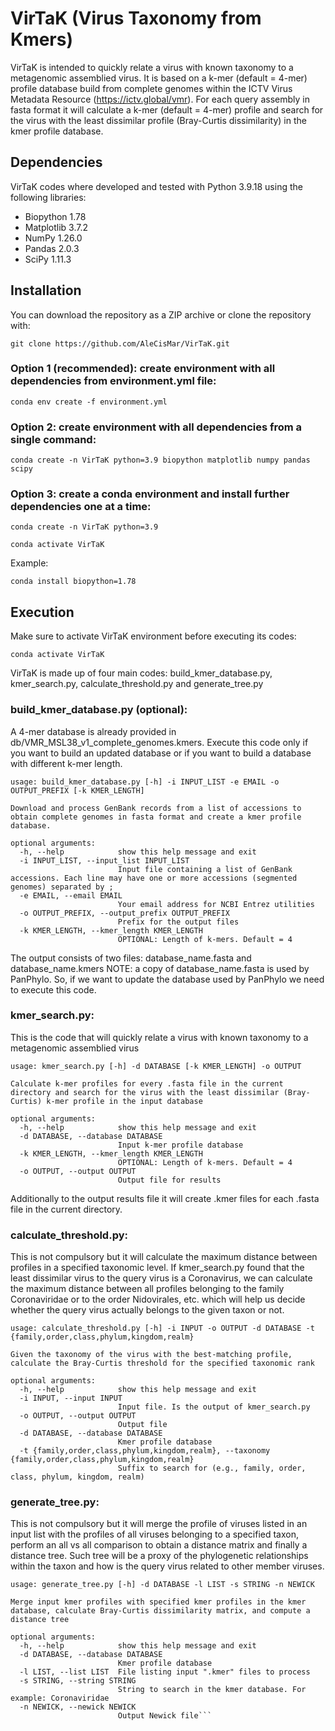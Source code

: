 # VirTaK (Virus Taxonomy from Kmers)
 
VirTaK is intended to quickly relate a virus with known taxonomy to a metagenomic assemblied virus. It is based on a k-mer (default = 4-mer) profile database build from complete genomes within the ICTV Virus Metadata Resource (https://ictv.global/vmr). For each query assembly in fasta format it will calculate a k-mer (default = 4-mer) profile and search for the virus with the least dissimilar profile (Bray-Curtis dissimilarity) in the kmer profile database.

## Dependencies

VirTaK codes where developed and tested with Python 3.9.18 using the following libraries:
* Biopython 1.78
* Matplotlib 3.7.2
* NumPy 1.26.0
* Pandas 2.0.3
* SciPy 1.11.3

## Installation

You can download the repository as a ZIP archive or clone the repository with:

```{bash, eval=FALSE, echo=TRUE}
git clone https://github.com/AleCisMar/VirTaK.git
``` 

### Option 1 (recommended): create environment with all dependencies from environment.yml file:
```{bash, eval=FALSE, echo=TRUE}
conda env create -f environment.yml
```

### Option 2: create environment with all dependencies from a single command:

```{bash, eval=FALSE, echo=TRUE}
conda create -n VirTaK python=3.9 biopython matplotlib numpy pandas scipy
```

### Option 3: create a conda environment and install further dependencies one at a time:

```{bash, eval=FALSE, echo=TRUE}
conda create -n VirTaK python=3.9
```

```{bash, eval=FALSE, echo=TRUE}
conda activate VirTaK
```
Example:
```{bash, eval=FALSE, echo=TRUE}
conda install biopython=1.78
```

## Execution

Make sure to activate VirTaK environment before executing its codes:

```{bash, eval=FALSE, echo=TRUE}
conda activate VirTaK
```

VirTaK is made up of four main codes: build_kmer_database.py, kmer_search.py, calculate_threshold.py and generate_tree.py

### build_kmer_database.py (optional):

A 4-mer database is already provided in db/VMR_MSL38_v1_complete_genomes.kmers. Execute this code only if you want to build an updated database or if you want to build a database with different k-mer length.

```{bash, eval=FALSE, echo=TRUE}
usage: build_kmer_database.py [-h] -i INPUT_LIST -e EMAIL -o OUTPUT_PREFIX [-k KMER_LENGTH]

Download and process GenBank records from a list of accessions to obtain complete genomes in fasta format and create a kmer profile database.

optional arguments:
  -h, --help            show this help message and exit
  -i INPUT_LIST, --input_list INPUT_LIST
                        Input file containing a list of GenBank accessions. Each line may have one or more accessions (segmented genomes) separated by ;
  -e EMAIL, --email EMAIL
                        Your email address for NCBI Entrez utilities
  -o OUTPUT_PREFIX, --output_prefix OUTPUT_PREFIX
                        Prefix for the output files
  -k KMER_LENGTH, --kmer_length KMER_LENGTH
                        OPTIONAL: Length of k-mers. Default = 4
```

The output consists of two files: database_name.fasta and database_name.kmers
NOTE: a copy of database_name.fasta is used by PanPhylo. So, if we want to update the database used by PanPhylo we need to execute this code.

### kmer_search.py:

This is the code that will quickly relate a virus with known taxonomy to a metagenomic assemblied virus

```{bash, eval=FALSE, echo=TRUE}
usage: kmer_search.py [-h] -d DATABASE [-k KMER_LENGTH] -o OUTPUT

Calculate k-mer profiles for every .fasta file in the current directory and search for the virus with the least dissimilar (Bray-Curtis) k-mer profile in the input database

optional arguments:
  -h, --help            show this help message and exit
  -d DATABASE, --database DATABASE
                        Input k-mer profile database
  -k KMER_LENGTH, --kmer_length KMER_LENGTH
                        OPTIONAL: Length of k-mers. Default = 4
  -o OUTPUT, --output OUTPUT
                        Output file for results
```

Additionally to the output results file it will create .kmer files for each .fasta file in the current directory.

### calculate_threshold.py:

This is not compulsory but it will calculate the maximum distance between profiles in a specified taxonomic level. If kmer_search.py found that the least dissimilar virus to the query virus is a Coronavirus, we can calculate the maximum distance between all profiles belonging to the family Coronaviridae or to the order Nidovirales, etc. which will help us decide whether the query virus actually belongs to the given taxon or not.

```{bash, eval=FALSE, echo=TRUE}
usage: calculate_threshold.py [-h] -i INPUT -o OUTPUT -d DATABASE -t {family,order,class,phylum,kingdom,realm}

Given the taxonomy of the virus with the best-matching profile, calculate the Bray-Curtis threshold for the specified taxonomic rank

optional arguments:
  -h, --help            show this help message and exit
  -i INPUT, --input INPUT
                        Input file. Is the output of kmer_search.py
  -o OUTPUT, --output OUTPUT
                        Output file
  -d DATABASE, --database DATABASE
                        Kmer profile database
  -t {family,order,class,phylum,kingdom,realm}, --taxonomy {family,order,class,phylum,kingdom,realm}
                        Suffix to search for (e.g., family, order, class, phylum, kingdom, realm)
```

### generate_tree.py:

This is not compulsory but it will merge the profile of viruses listed in an input list with the profiles of all viruses belonging to a specified taxon, perform an all vs all comparison to obtain a distance matrix and finally a distance tree. Such tree will be a proxy of the phylogenetic relationships within the taxon and how is the query virus related to other member viruses.

```{bash, eval=FALSE, echo=TRUE}
usage: generate_tree.py [-h] -d DATABASE -l LIST -s STRING -n NEWICK

Merge input kmer profiles with specified kmer profiles in the kmer database, calculate Bray-Curtis dissimilarity matrix, and compute a distance tree

optional arguments:
  -h, --help            show this help message and exit
  -d DATABASE, --database DATABASE
                        Kmer profile database
  -l LIST, --list LIST  File listing input ".kmer" files to process
  -s STRING, --string STRING
                        String to search in the kmer database. For example: Coronaviridae
  -n NEWICK, --newick NEWICK
                        Output Newick file```
